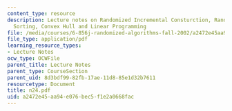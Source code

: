 ```yaml
---
content_type: resource
description: Lecture notes on Randomized Incremental Consturction, Randomized Incremental
  Sorting, Convex Hull and Linear Programming
file: /media/courses/6-856j-randomized-algorithms-fall-2002/a2472e45aa94e076bec5f1e2a0668fac_n24.pdf
file_type: application/pdf
learning_resource_types:
- Lecture Notes
ocw_type: OCWFile
parent_title: Lecture Notes
parent_type: CourseSection
parent_uid: 8d3bdf99-82fb-17ae-11d8-85e1d32b7611
resourcetype: Document
title: n24.pdf
uid: a2472e45-aa94-e076-bec5-f1e2a0668fac
---
```

